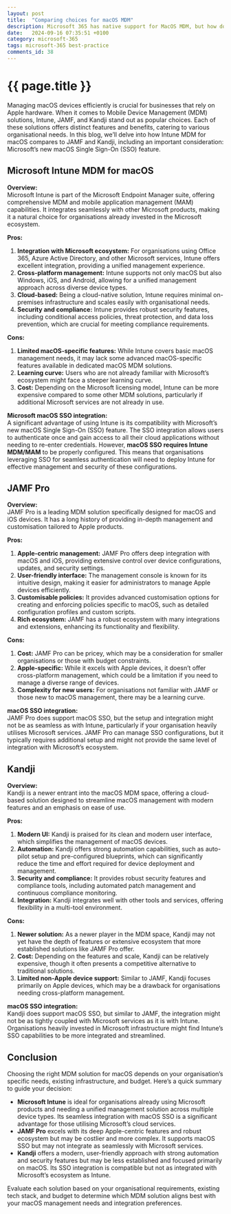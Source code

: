 ```yaml
---
layout: post
title:  "Comparing choices for macOS MDM"
description: Microsoft 365 has native support for MacOS MDM, but how does it compare to the other key players and how do you decide which MDM solution to choose?
date:   2024-09-16 07:35:51 +0100
category: microsoft-365
tags: microsoft-365 best-practice
comments_id: 38
---
```

<h1>{{ page.title }}</h1>

Managing macOS devices efficiently is crucial for businesses that rely on Apple hardware. When it comes to Mobile Device Management (MDM) solutions, Intune, JAMF, and Kandji stand out as popular choices. Each of these solutions offers distinct features and benefits, catering to various organisational needs. In this blog, we’ll delve into how Intune MDM for macOS compares to JAMF and Kandji, including an important consideration: Microsoft’s new macOS Single Sign-On (SSO) feature.

## Microsoft Intune MDM for macOS

**Overview:**  
Microsoft Intune is part of the Microsoft Endpoint Manager suite, offering comprehensive MDM and mobile application management (MAM) capabilities. It integrates seamlessly with other Microsoft products, making it a natural choice for organisations already invested in the Microsoft ecosystem.

**Pros:**

1. **Integration with Microsoft ecosystem:** For organisations using Office 365, Azure Active Directory, and other Microsoft services, Intune offers excellent integration, providing a unified management experience.
2. **Cross-platform management:** Intune supports not only macOS but also Windows, iOS, and Android, allowing for a unified management approach across diverse device types.
3. **Cloud-based:** Being a cloud-native solution, Intune requires minimal on-premises infrastructure and scales easily with organisational needs.
4. **Security and compliance:** Intune provides robust security features, including conditional access policies, threat protection, and data loss prevention, which are crucial for meeting compliance requirements.

**Cons:**

1. **Limited macOS-specific features:** While Intune covers basic macOS management needs, it may lack some advanced macOS-specific features available in dedicated macOS MDM solutions.
2. **Learning curve:** Users who are not already familiar with Microsoft’s ecosystem might face a steeper learning curve.
3. **Cost:** Depending on the Microsoft licensing model, Intune can be more expensive compared to some other MDM solutions, particularly if additional Microsoft services are not already in use.

**Microsoft macOS SSO integration:**  
A significant advantage of using Intune is its compatibility with Microsoft’s new macOS Single Sign-On (SSO) feature. The SSO integration allows users to authenticate once and gain access to all their cloud applications without needing to re-enter credentials. However, **macOS SSO requires Intune MDM/MAM** to be properly configured. This means that organisations leveraging SSO for seamless authentication will need to deploy Intune for effective management and security of these configurations.

## JAMF Pro

**Overview:**  
JAMF Pro is a leading MDM solution specifically designed for macOS and iOS devices. It has a long history of providing in-depth management and customisation tailored to Apple products.

**Pros:**

1. **Apple-centric management:** JAMF Pro offers deep integration with macOS and iOS, providing extensive control over device configurations, updates, and security settings.
2. **User-friendly interface:** The management console is known for its intuitive design, making it easier for administrators to manage Apple devices efficiently.
3. **Customisable policies:** It provides advanced customisation options for creating and enforcing policies specific to macOS, such as detailed configuration profiles and custom scripts.
4. **Rich ecosystem:** JAMF has a robust ecosystem with many integrations and extensions, enhancing its functionality and flexibility.

**Cons:**

1. **Cost:** JAMF Pro can be pricey, which may be a consideration for smaller organisations or those with budget constraints.
2. **Apple-specific:** While it excels with Apple devices, it doesn’t offer cross-platform management, which could be a limitation if you need to manage a diverse range of devices.
3. **Complexity for new users:** For organisations not familiar with JAMF or those new to macOS management, there may be a learning curve.

**macOS SSO integration:**  
JAMF Pro does support macOS SSO, but the setup and integration might not be as seamless as with Intune, particularly if your organisation heavily utilises Microsoft services. JAMF Pro can manage SSO configurations, but it typically requires additional setup and might not provide the same level of integration with Microsoft’s ecosystem.

## Kandji

**Overview:**  
Kandji is a newer entrant into the macOS MDM space, offering a cloud-based solution designed to streamline macOS management with modern features and an emphasis on ease of use.

**Pros:**

1. **Modern UI:** Kandji is praised for its clean and modern user interface, which simplifies the management of macOS devices.
2. **Automation:** Kandji offers strong automation capabilities, such as auto-pilot setup and pre-configured blueprints, which can significantly reduce the time and effort required for device deployment and management.
3. **Security and compliance:** It provides robust security features and compliance tools, including automated patch management and continuous compliance monitoring.
4. **Integration:** Kandji integrates well with other tools and services, offering flexibility in a multi-tool environment.

**Cons:**

1. **Newer solution:** As a newer player in the MDM space, Kandji may not yet have the depth of features or extensive ecosystem that more established solutions like JAMF Pro offer.
2. **Cost:** Depending on the features and scale, Kandji can be relatively expensive, though it often presents a competitive alternative to traditional solutions.
3. **Limited non-Apple device support:** Similar to JAMF, Kandji focuses primarily on Apple devices, which may be a drawback for organisations needing cross-platform management.

**macOS SSO integration:**  
Kandji does support macOS SSO, but similar to JAMF, the integration might not be as tightly coupled with Microsoft services as it is with Intune. Organisations heavily invested in Microsoft infrastructure might find Intune’s SSO capabilities to be more integrated and streamlined.

## Conclusion

Choosing the right MDM solution for macOS depends on your organisation’s specific needs, existing infrastructure, and budget. Here’s a quick summary to guide your decision:

- **Microsoft Intune** is ideal for organisations already using Microsoft products and needing a unified management solution across multiple device types. Its seamless integration with macOS SSO is a significant advantage for those utilising Microsoft’s cloud services.
- **JAMF Pro** excels with its deep Apple-centric features and robust ecosystem but may be costlier and more complex. It supports macOS SSO but may not integrate as seamlessly with Microsoft services.
- **Kandji** offers a modern, user-friendly approach with strong automation and security features but may be less established and focused primarily on macOS. Its SSO integration is compatible but not as integrated with Microsoft’s ecosystem as Intune.

Evaluate each solution based on your organisational requirements, existing tech stack, and budget to determine which MDM solution aligns best with your macOS management needs and integration preferences.
